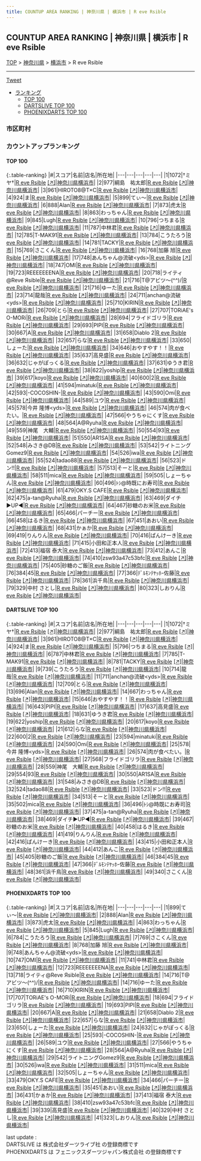 ```yaml
---
title: COUNTUP AREA RANKING | 神奈川県 | 横浜市 | R eve Rsible
---
```

## COUNTUP AREA RANKING | 神奈川県 | 横浜市 | R eve Rsible

[TOP](/darts/rank/) > [神奈川県](/darts/rank/神奈川県/) > [横浜市](/darts/rank/神奈川県/横浜市/) > R eve Rsible

___

<a href="https://twitter.com/share?ref_src=twsrc%5Etfw" data-text="COUNTUP AREA RANKING | 神奈川県横浜市R eve Rsible" class="twitter-share-button" data-hashtags="DARTSLIVE,PHOENIXDARTS,darts,ダーツ" data-show-count="false">Tweet</a>

* [ランキング](#カウントアップランキング)
    * [TOP 100](#top-100)
    * [DARTSLIVE TOP 100](#dartslive-top-100)
    * [PHOENIXDARTS TOP 100](#phoenixdarts-top-100)

### 市区町村

<ul>

</ul>

### カウントアップランキング

#### TOP 100



{:.table-ranking}
|#|スコア|名前|店名|所在地|
|---|---|---|---|---|
|1|1072|<span class="rank-name-dl">†ミヤ†</span>|<a href="/darts/rank/shops/a9dc3a8fecbc21470d9b047a20a7ba1e.html">R eve Rsible</a> <a href="https://search.dartslive.com/jp/shop/a9dc3a8fecbc21470d9b047a20a7ba1e">[↗]</a>|<a href="/darts/rank/神奈川県/横浜市">神奈川県横浜市</a>|
|2|977|<span class="rank-name-dl">綱島　祐太郎</span>|<a href="/darts/rank/shops/a9dc3a8fecbc21470d9b047a20a7ba1e.html">R eve Rsible</a> <a href="https://search.dartslive.com/jp/shop/a9dc3a8fecbc21470d9b047a20a7ba1e">[↗]</a>|<a href="/darts/rank/神奈川県/横浜市">神奈川県横浜市</a>|
|3|961|<span class="rank-name-dl">HIROTO8@T×C</span>|<a href="/darts/rank/shops/a9dc3a8fecbc21470d9b047a20a7ba1e.html">R eve Rsible</a> <a href="https://search.dartslive.com/jp/shop/a9dc3a8fecbc21470d9b047a20a7ba1e">[↗]</a>|<a href="/darts/rank/神奈川県/横浜市">神奈川県横浜市</a>|
|4|924|<span class="rank-name-dl">ま</span>|<a href="/darts/rank/shops/a9dc3a8fecbc21470d9b047a20a7ba1e.html">R eve Rsible</a> <a href="https://search.dartslive.com/jp/shop/a9dc3a8fecbc21470d9b047a20a7ba1e">[↗]</a>|<a href="/darts/rank/神奈川県/横浜市">神奈川県横浜市</a>|
|5|899|<span class="rank-name-pd">てぃ〜</span>|<a href="/darts/rank/shops/85009.html">R eve Rsible</a> <a href="https://vs.phoenixdarts.com/jp/shop/shopDetailInfo/s_85009?s_seq=85009">[↗]</a>|<a href="/darts/rank/神奈川県/横浜市">神奈川県横浜市</a>|
|6|888|<span class="rank-name-pd">Alan</span>|<a href="/darts/rank/shops/85009.html">R eve Rsible</a> <a href="https://vs.phoenixdarts.com/jp/shop/shopDetailInfo/s_85009?s_seq=85009">[↗]</a>|<a href="/darts/rank/神奈川県/横浜市">神奈川県横浜市</a>|
|7|873|<span class="rank-name-pd">虎太</span>|<a href="/darts/rank/shops/85009.html">R eve Rsible</a> <a href="https://vs.phoenixdarts.com/jp/shop/shopDetailInfo/s_85009?s_seq=85009">[↗]</a>|<a href="/darts/rank/神奈川県/横浜市">神奈川県横浜市</a>|
|8|863|<span class="rank-name-pd">わっちゃん</span>|<a href="/darts/rank/shops/85009.html">R eve Rsible</a> <a href="https://vs.phoenixdarts.com/jp/shop/shopDetailInfo/s_85009?s_seq=85009">[↗]</a>|<a href="/darts/rank/神奈川県/横浜市">神奈川県横浜市</a>|
|9|845|<span class="rank-name-pd">Lugh</span>|<a href="/darts/rank/shops/85009.html">R eve Rsible</a> <a href="https://vs.phoenixdarts.com/jp/shop/shopDetailInfo/s_85009?s_seq=85009">[↗]</a>|<a href="/darts/rank/神奈川県/横浜市">神奈川県横浜市</a>|
|10|796|<span class="rank-name-dl">つちまる</span>|<a href="/darts/rank/shops/a9dc3a8fecbc21470d9b047a20a7ba1e.html">R eve Rsible</a> <a href="https://search.dartslive.com/jp/shop/a9dc3a8fecbc21470d9b047a20a7ba1e">[↗]</a>|<a href="/darts/rank/神奈川県/横浜市">神奈川県横浜市</a>|
|11|787|<span class="rank-name-dl">中林君</span>|<a href="/darts/rank/shops/a9dc3a8fecbc21470d9b047a20a7ba1e.html">R eve Rsible</a> <a href="https://search.dartslive.com/jp/shop/a9dc3a8fecbc21470d9b047a20a7ba1e">[↗]</a>|<a href="/darts/rank/神奈川県/横浜市">神奈川県横浜市</a>|
|12|785|<span class="rank-name-dl">T-MAK91</span>|<a href="/darts/rank/shops/a9dc3a8fecbc21470d9b047a20a7ba1e.html">R eve Rsible</a> <a href="https://search.dartslive.com/jp/shop/a9dc3a8fecbc21470d9b047a20a7ba1e">[↗]</a>|<a href="/darts/rank/神奈川県/横浜市">神奈川県横浜市</a>|
|13|784|<span class="rank-name-pd">こうたろう</span>|<a href="/darts/rank/shops/85009.html">R eve Rsible</a> <a href="https://vs.phoenixdarts.com/jp/shop/shopDetailInfo/s_85009?s_seq=85009">[↗]</a>|<a href="/darts/rank/神奈川県/横浜市">神奈川県横浜市</a>|
|14|781|<span class="rank-name-dl">TACKY</span>|<a href="/darts/rank/shops/a9dc3a8fecbc21470d9b047a20a7ba1e.html">R eve Rsible</a> <a href="https://search.dartslive.com/jp/shop/a9dc3a8fecbc21470d9b047a20a7ba1e">[↗]</a>|<a href="/darts/rank/神奈川県/横浜市">神奈川県横浜市</a>|
|15|769|<span class="rank-name-pd">さこくん</span>|<a href="/darts/rank/shops/85009.html">R eve Rsible</a> <a href="https://vs.phoenixdarts.com/jp/shop/shopDetailInfo/s_85009?s_seq=85009">[↗]</a>|<a href="/darts/rank/神奈川県/横浜市">神奈川県横浜市</a>|
|16|768|<span class="rank-name-pd">加藤 旭</span>|<a href="/darts/rank/shops/85009.html">R eve Rsible</a> <a href="https://vs.phoenixdarts.com/jp/shop/shopDetailInfo/s_85009?s_seq=85009">[↗]</a>|<a href="/darts/rank/神奈川県/横浜市">神奈川県横浜市</a>|
|17|748|<span class="rank-name-pd">あんちゃん@流破&lt;yds&gt;</span>|<a href="/darts/rank/shops/85009.html">R eve Rsible</a> <a href="https://vs.phoenixdarts.com/jp/shop/shopDetailInfo/s_85009?s_seq=85009">[↗]</a>|<a href="/darts/rank/神奈川県/横浜市">神奈川県横浜市</a>|
|18|747|<span class="rank-name-pd">OMI</span>|<a href="/darts/rank/shops/85009.html">R eve Rsible</a> <a href="https://vs.phoenixdarts.com/jp/shop/shopDetailInfo/s_85009?s_seq=85009">[↗]</a>|<a href="/darts/rank/神奈川県/横浜市">神奈川県横浜市</a>|
|19|723|<span class="rank-name-pd">REEEEEEENA</span>|<a href="/darts/rank/shops/85009.html">R eve Rsible</a> <a href="https://vs.phoenixdarts.com/jp/shop/shopDetailInfo/s_85009?s_seq=85009">[↗]</a>|<a href="/darts/rank/神奈川県/横浜市">神奈川県横浜市</a>|
|20|718|<span class="rank-name-pd">ライティ@Reve Яsible</span>|<a href="/darts/rank/shops/85009.html">R eve Rsible</a> <a href="https://vs.phoenixdarts.com/jp/shop/shopDetailInfo/s_85009?s_seq=85009">[↗]</a>|<a href="/darts/rank/神奈川県/横浜市">神奈川県横浜市</a>|
|21|716|<span class="rank-name-pd">T@アビツ～(^^)/</span>|<a href="/darts/rank/shops/85009.html">R eve Rsible</a> <a href="https://vs.phoenixdarts.com/jp/shop/shopDetailInfo/s_85009?s_seq=85009">[↗]</a>|<a href="/darts/rank/神奈川県/横浜市">神奈川県横浜市</a>|
|21|716|<span class="rank-name-pd">ゆーた</span>|<a href="/darts/rank/shops/85009.html">R eve Rsible</a> <a href="https://vs.phoenixdarts.com/jp/shop/shopDetailInfo/s_85009?s_seq=85009">[↗]</a>|<a href="/darts/rank/神奈川県/横浜市">神奈川県横浜市</a>|
|23|714|<span class="rank-name-dl">龍哉</span>|<a href="/darts/rank/shops/a9dc3a8fecbc21470d9b047a20a7ba1e.html">R eve Rsible</a> <a href="https://search.dartslive.com/jp/shop/a9dc3a8fecbc21470d9b047a20a7ba1e">[↗]</a>|<a href="/darts/rank/神奈川県/横浜市">神奈川県横浜市</a>|
|24|711|<span class="rank-name-dl">anchan@流破&lt;yds&gt;</span>|<a href="/darts/rank/shops/a9dc3a8fecbc21470d9b047a20a7ba1e.html">R eve Rsible</a> <a href="https://search.dartslive.com/jp/shop/a9dc3a8fecbc21470d9b047a20a7ba1e">[↗]</a>|<a href="/darts/rank/神奈川県/横浜市">神奈川県横浜市</a>|
|25|710|<span class="rank-name-pd">KIRIN</span>|<a href="/darts/rank/shops/85009.html">R eve Rsible</a> <a href="https://vs.phoenixdarts.com/jp/shop/shopDetailInfo/s_85009?s_seq=85009">[↗]</a>|<a href="/darts/rank/神奈川県/横浜市">神奈川県横浜市</a>|
|26|709|<span class="rank-name-dl">とら</span>|<a href="/darts/rank/shops/a9dc3a8fecbc21470d9b047a20a7ba1e.html">R eve Rsible</a> <a href="https://search.dartslive.com/jp/shop/a9dc3a8fecbc21470d9b047a20a7ba1e">[↗]</a>|<a href="/darts/rank/神奈川県/横浜市">神奈川県横浜市</a>|
|27|707|<span class="rank-name-pd">TORiAE&#x27;s O-MORi</span>|<a href="/darts/rank/shops/85009.html">R eve Rsible</a> <a href="https://vs.phoenixdarts.com/jp/shop/shopDetailInfo/s_85009?s_seq=85009">[↗]</a>|<a href="/darts/rank/神奈川県/横浜市">神奈川県横浜市</a>|
|28|694|<span class="rank-name-pd">フライドゴリラ</span>|<a href="/darts/rank/shops/85009.html">R eve Rsible</a> <a href="https://vs.phoenixdarts.com/jp/shop/shopDetailInfo/s_85009?s_seq=85009">[↗]</a>|<a href="/darts/rank/神奈川県/横浜市">神奈川県横浜市</a>|
|29|693|<span class="rank-name-pd">PIPI</span>|<a href="/darts/rank/shops/85009.html">R eve Rsible</a> <a href="https://vs.phoenixdarts.com/jp/shop/shopDetailInfo/s_85009?s_seq=85009">[↗]</a>|<a href="/darts/rank/神奈川県/横浜市">神奈川県横浜市</a>|
|30|667|<span class="rank-name-pd">A</span>|<a href="/darts/rank/shops/85009.html">R eve Rsible</a> <a href="https://vs.phoenixdarts.com/jp/shop/shopDetailInfo/s_85009?s_seq=85009">[↗]</a>|<a href="/darts/rank/神奈川県/横浜市">神奈川県横浜市</a>|
|31|658|<span class="rank-name-pd">Diablo 2</span>|<a href="/darts/rank/shops/85009.html">R eve Rsible</a> <a href="https://vs.phoenixdarts.com/jp/shop/shopDetailInfo/s_85009?s_seq=85009">[↗]</a>|<a href="/darts/rank/神奈川県/横浜市">神奈川県横浜市</a>|
|32|657|<span class="rank-name-pd">らな</span>|<a href="/darts/rank/shops/85009.html">R eve Rsible</a> <a href="https://vs.phoenixdarts.com/jp/shop/shopDetailInfo/s_85009?s_seq=85009">[↗]</a>|<a href="/darts/rank/神奈川県/横浜市">神奈川県横浜市</a>|
|33|650|<span class="rank-name-pd">しょーた</span>|<a href="/darts/rank/shops/85009.html">R eve Rsible</a> <a href="https://vs.phoenixdarts.com/jp/shop/shopDetailInfo/s_85009?s_seq=85009">[↗]</a>|<a href="/darts/rank/神奈川県/横浜市">神奈川県横浜市</a>|
|34|646|<span class="rank-name-dl">おやすやす！！</span>|<a href="/darts/rank/shops/a9dc3a8fecbc21470d9b047a20a7ba1e.html">R eve Rsible</a> <a href="https://search.dartslive.com/jp/shop/a9dc3a8fecbc21470d9b047a20a7ba1e">[↗]</a>|<a href="/darts/rank/神奈川県/横浜市">神奈川県横浜市</a>|
|35|637|<span class="rank-name-dl">高見盛</span>|<a href="/darts/rank/shops/a9dc3a8fecbc21470d9b047a20a7ba1e.html">R eve Rsible</a> <a href="https://search.dartslive.com/jp/shop/a9dc3a8fecbc21470d9b047a20a7ba1e">[↗]</a>|<a href="/darts/rank/神奈川県/横浜市">神奈川県横浜市</a>|
|36|632|<span class="rank-name-pd">じゃがぽっくる</span>|<a href="/darts/rank/shops/85009.html">R eve Rsible</a> <a href="https://vs.phoenixdarts.com/jp/shop/shopDetailInfo/s_85009?s_seq=85009">[↗]</a>|<a href="/darts/rank/神奈川県/横浜市">神奈川県横浜市</a>|
|37|631|<span class="rank-name-dl">ゆうき君</span>|<a href="/darts/rank/shops/a9dc3a8fecbc21470d9b047a20a7ba1e.html">R eve Rsible</a> <a href="https://search.dartslive.com/jp/shop/a9dc3a8fecbc21470d9b047a20a7ba1e">[↗]</a>|<a href="/darts/rank/神奈川県/横浜市">神奈川県横浜市</a>|
|38|622|<span class="rank-name-dl">yoship</span>|<a href="/darts/rank/shops/a9dc3a8fecbc21470d9b047a20a7ba1e.html">R eve Rsible</a> <a href="https://search.dartslive.com/jp/shop/a9dc3a8fecbc21470d9b047a20a7ba1e">[↗]</a>|<a href="/darts/rank/神奈川県/横浜市">神奈川県横浜市</a>|
|39|617|<span class="rank-name-dl">koyo</span>|<a href="/darts/rank/shops/a9dc3a8fecbc21470d9b047a20a7ba1e.html">R eve Rsible</a> <a href="https://search.dartslive.com/jp/shop/a9dc3a8fecbc21470d9b047a20a7ba1e">[↗]</a>|<a href="/darts/rank/神奈川県/横浜市">神奈川県横浜市</a>|
|40|600|<span class="rank-name-dl">2</span>|<a href="/darts/rank/shops/a9dc3a8fecbc21470d9b047a20a7ba1e.html">R eve Rsible</a> <a href="https://search.dartslive.com/jp/shop/a9dc3a8fecbc21470d9b047a20a7ba1e">[↗]</a>|<a href="/darts/rank/神奈川県/横浜市">神奈川県横浜市</a>|
|41|594|<span class="rank-name-dl">minatuki</span>|<a href="/darts/rank/shops/a9dc3a8fecbc21470d9b047a20a7ba1e.html">R eve Rsible</a> <a href="https://search.dartslive.com/jp/shop/a9dc3a8fecbc21470d9b047a20a7ba1e">[↗]</a>|<a href="/darts/rank/神奈川県/横浜市">神奈川県横浜市</a>|
|42|593|<span class="rank-name-pd">-COCOSHIN-</span>|<a href="/darts/rank/shops/85009.html">R eve Rsible</a> <a href="https://vs.phoenixdarts.com/jp/shop/shopDetailInfo/s_85009?s_seq=85009">[↗]</a>|<a href="/darts/rank/神奈川県/横浜市">神奈川県横浜市</a>|
|43|590|<span class="rank-name-dl">Omi</span>|<a href="/darts/rank/shops/a9dc3a8fecbc21470d9b047a20a7ba1e.html">R eve Rsible</a> <a href="https://search.dartslive.com/jp/shop/a9dc3a8fecbc21470d9b047a20a7ba1e">[↗]</a>|<a href="/darts/rank/神奈川県/横浜市">神奈川県横浜市</a>|
|44|589|<span class="rank-name-pd">ユウ</span>|<a href="/darts/rank/shops/85009.html">R eve Rsible</a> <a href="https://vs.phoenixdarts.com/jp/shop/shopDetailInfo/s_85009?s_seq=85009">[↗]</a>|<a href="/darts/rank/神奈川県/横浜市">神奈川県横浜市</a>|
|45|578|<span class="rank-name-dl">今井 隆博&lt;yds&gt;</span>|<a href="/darts/rank/shops/a9dc3a8fecbc21470d9b047a20a7ba1e.html">R eve Rsible</a> <a href="https://search.dartslive.com/jp/shop/a9dc3a8fecbc21470d9b047a20a7ba1e">[↗]</a>|<a href="/darts/rank/神奈川県/横浜市">神奈川県横浜市</a>|
|46|574|<span class="rank-name-dl">肉が食べたい。</span>|<a href="/darts/rank/shops/a9dc3a8fecbc21470d9b047a20a7ba1e.html">R eve Rsible</a> <a href="https://search.dartslive.com/jp/shop/a9dc3a8fecbc21470d9b047a20a7ba1e">[↗]</a>|<a href="/darts/rank/神奈川県/横浜市">神奈川県横浜市</a>|
|47|566|<span class="rank-name-pd">やうちゃにくす</span>|<a href="/darts/rank/shops/85009.html">R eve Rsible</a> <a href="https://vs.phoenixdarts.com/jp/shop/shopDetailInfo/s_85009?s_seq=85009">[↗]</a>|<a href="/darts/rank/神奈川県/横浜市">神奈川県横浜市</a>|
|48|564|<span class="rank-name-pd">A@Ryuha</span>|<a href="/darts/rank/shops/85009.html">R eve Rsible</a> <a href="https://vs.phoenixdarts.com/jp/shop/shopDetailInfo/s_85009?s_seq=85009">[↗]</a>|<a href="/darts/rank/神奈川県/横浜市">神奈川県横浜市</a>|
|49|559|<span class="rank-name-dl">神尾　大輔</span>|<a href="/darts/rank/shops/a9dc3a8fecbc21470d9b047a20a7ba1e.html">R eve Rsible</a> <a href="https://search.dartslive.com/jp/shop/a9dc3a8fecbc21470d9b047a20a7ba1e">[↗]</a>|<a href="/darts/rank/神奈川県/横浜市">神奈川県横浜市</a>|
|50|554|<span class="rank-name-dl">93</span>|<a href="/darts/rank/shops/a9dc3a8fecbc21470d9b047a20a7ba1e.html">R eve Rsible</a> <a href="https://search.dartslive.com/jp/shop/a9dc3a8fecbc21470d9b047a20a7ba1e">[↗]</a>|<a href="/darts/rank/神奈川県/横浜市">神奈川県横浜市</a>|
|51|550|<span class="rank-name-dl">AR1SA</span>|<a href="/darts/rank/shops/a9dc3a8fecbc21470d9b047a20a7ba1e.html">R eve Rsible</a> <a href="https://search.dartslive.com/jp/shop/a9dc3a8fecbc21470d9b047a20a7ba1e">[↗]</a>|<a href="/darts/rank/神奈川県/横浜市">神奈川県横浜市</a>|
|52|548|<span class="rank-name-dl">みさき@DB</span>|<a href="/darts/rank/shops/a9dc3a8fecbc21470d9b047a20a7ba1e.html">R eve Rsible</a> <a href="https://search.dartslive.com/jp/shop/a9dc3a8fecbc21470d9b047a20a7ba1e">[↗]</a>|<a href="/darts/rank/神奈川県/横浜市">神奈川県横浜市</a>|
|53|542|<span class="rank-name-pd">ライトニングGomez9</span>|<a href="/darts/rank/shops/85009.html">R eve Rsible</a> <a href="https://vs.phoenixdarts.com/jp/shop/shopDetailInfo/s_85009?s_seq=85009">[↗]</a>|<a href="/darts/rank/神奈川県/横浜市">神奈川県横浜市</a>|
|54|526|<span class="rank-name-pd">iwa</span>|<a href="/darts/rank/shops/85009.html">R eve Rsible</a> <a href="https://vs.phoenixdarts.com/jp/shop/shopDetailInfo/s_85009?s_seq=85009">[↗]</a>|<a href="/darts/rank/神奈川県/横浜市">神奈川県横浜市</a>|
|55|524|<span class="rank-name-dl">tadao88</span>|<a href="/darts/rank/shops/a9dc3a8fecbc21470d9b047a20a7ba1e.html">R eve Rsible</a> <a href="https://search.dartslive.com/jp/shop/a9dc3a8fecbc21470d9b047a20a7ba1e">[↗]</a>|<a href="/darts/rank/神奈川県/横浜市">神奈川県横浜市</a>|
|56|523|<span class="rank-name-dl">ドン!!</span>|<a href="/darts/rank/shops/a9dc3a8fecbc21470d9b047a20a7ba1e.html">R eve Rsible</a> <a href="https://search.dartslive.com/jp/shop/a9dc3a8fecbc21470d9b047a20a7ba1e">[↗]</a>|<a href="/darts/rank/神奈川県/横浜市">神奈川県横浜市</a>|
|57|513|<span class="rank-name-dl">そーと</span>|<a href="/darts/rank/shops/a9dc3a8fecbc21470d9b047a20a7ba1e.html">R eve Rsible</a> <a href="https://search.dartslive.com/jp/shop/a9dc3a8fecbc21470d9b047a20a7ba1e">[↗]</a>|<a href="/darts/rank/神奈川県/横浜市">神奈川県横浜市</a>|
|58|511|<span class="rank-name-pd">mica</span>|<a href="/darts/rank/shops/85009.html">R eve Rsible</a> <a href="https://vs.phoenixdarts.com/jp/shop/shopDetailInfo/s_85009?s_seq=85009">[↗]</a>|<a href="/darts/rank/神奈川県/横浜市">神奈川県横浜市</a>|
|59|505|<span class="rank-name-pd">しょーちゃん</span>|<a href="/darts/rank/shops/85009.html">R eve Rsible</a> <a href="https://vs.phoenixdarts.com/jp/shop/shopDetailInfo/s_85009?s_seq=85009">[↗]</a>|<a href="/darts/rank/神奈川県/横浜市">神奈川県横浜市</a>|
|60|496|<span class="rank-name-dl">ﾄｼ@時既にお寿司</span>|<a href="/darts/rank/shops/a9dc3a8fecbc21470d9b047a20a7ba1e.html">R eve Rsible</a> <a href="https://search.dartslive.com/jp/shop/a9dc3a8fecbc21470d9b047a20a7ba1e">[↗]</a>|<a href="/darts/rank/神奈川県/横浜市">神奈川県横浜市</a>|
|61|479|<span class="rank-name-pd">OKY.S CAFE</span>|<a href="/darts/rank/shops/85009.html">R eve Rsible</a> <a href="https://vs.phoenixdarts.com/jp/shop/shopDetailInfo/s_85009?s_seq=85009">[↗]</a>|<a href="/darts/rank/神奈川県/横浜市">神奈川県横浜市</a>|
|62|475|<span class="rank-name-dl">a-tan@Ryuha</span>|<a href="/darts/rank/shops/a9dc3a8fecbc21470d9b047a20a7ba1e.html">R eve Rsible</a> <a href="https://search.dartslive.com/jp/shop/a9dc3a8fecbc21470d9b047a20a7ba1e">[↗]</a>|<a href="/darts/rank/神奈川県/横浜市">神奈川県横浜市</a>|
|63|469|<span class="rank-name-dl">ダイチ▶️UP◀️</span>|<a href="/darts/rank/shops/a9dc3a8fecbc21470d9b047a20a7ba1e.html">R eve Rsible</a> <a href="https://search.dartslive.com/jp/shop/a9dc3a8fecbc21470d9b047a20a7ba1e">[↗]</a>|<a href="/darts/rank/神奈川県/横浜市">神奈川県横浜市</a>|
|64|467|<span class="rank-name-dl">砂糖のお米</span>|<a href="/darts/rank/shops/a9dc3a8fecbc21470d9b047a20a7ba1e.html">R eve Rsible</a> <a href="https://search.dartslive.com/jp/shop/a9dc3a8fecbc21470d9b047a20a7ba1e">[↗]</a>|<a href="/darts/rank/神奈川県/横浜市">神奈川県横浜市</a>|
|65|466|<span class="rank-name-pd">パーチー</span>|<a href="/darts/rank/shops/85009.html">R eve Rsible</a> <a href="https://vs.phoenixdarts.com/jp/shop/shopDetailInfo/s_85009?s_seq=85009">[↗]</a>|<a href="/darts/rank/神奈川県/横浜市">神奈川県横浜市</a>|
|66|458|<span class="rank-name-dl">はるき</span>|<a href="/darts/rank/shops/a9dc3a8fecbc21470d9b047a20a7ba1e.html">R eve Rsible</a> <a href="https://search.dartslive.com/jp/shop/a9dc3a8fecbc21470d9b047a20a7ba1e">[↗]</a>|<a href="/darts/rank/神奈川県/横浜市">神奈川県横浜市</a>|
|67|451|<span class="rank-name-pd">あおい</span>|<a href="/darts/rank/shops/85009.html">R eve Rsible</a> <a href="https://vs.phoenixdarts.com/jp/shop/shopDetailInfo/s_85009?s_seq=85009">[↗]</a>|<a href="/darts/rank/神奈川県/横浜市">神奈川県横浜市</a>|
|68|431|<span class="rank-name-pd">かぁか</span>|<a href="/darts/rank/shops/85009.html">R eve Rsible</a> <a href="https://vs.phoenixdarts.com/jp/shop/shopDetailInfo/s_85009?s_seq=85009">[↗]</a>|<a href="/darts/rank/神奈川県/横浜市">神奈川県横浜市</a>|
|69|419|<span class="rank-name-dl">りんりん</span>|<a href="/darts/rank/shops/a9dc3a8fecbc21470d9b047a20a7ba1e.html">R eve Rsible</a> <a href="https://search.dartslive.com/jp/shop/a9dc3a8fecbc21470d9b047a20a7ba1e">[↗]</a>|<a href="/darts/rank/神奈川県/横浜市">神奈川県横浜市</a>|
|70|416|<span class="rank-name-dl">ぱんけーき</span>|<a href="/darts/rank/shops/a9dc3a8fecbc21470d9b047a20a7ba1e.html">R eve Rsible</a> <a href="https://search.dartslive.com/jp/shop/a9dc3a8fecbc21470d9b047a20a7ba1e">[↗]</a>|<a href="/darts/rank/神奈川県/横浜市">神奈川県横浜市</a>|
|71|415|<span class="rank-name-dl">小田和正本人</span>|<a href="/darts/rank/shops/a9dc3a8fecbc21470d9b047a20a7ba1e.html">R eve Rsible</a> <a href="https://search.dartslive.com/jp/shop/a9dc3a8fecbc21470d9b047a20a7ba1e">[↗]</a>|<a href="/darts/rank/神奈川県/横浜市">神奈川県横浜市</a>|
|72|413|<span class="rank-name-pd">福宿 泰大</span>|<a href="/darts/rank/shops/85009.html">R eve Rsible</a> <a href="https://vs.phoenixdarts.com/jp/shop/shopDetailInfo/s_85009?s_seq=85009">[↗]</a>|<a href="/darts/rank/神奈川県/横浜市">神奈川県横浜市</a>|
|73|412|<span class="rank-name-dl">あんこ</span>|<a href="/darts/rank/shops/a9dc3a8fecbc21470d9b047a20a7ba1e.html">R eve Rsible</a> <a href="https://search.dartslive.com/jp/shop/a9dc3a8fecbc21470d9b047a20a7ba1e">[↗]</a>|<a href="/darts/rank/神奈川県/横浜市">神奈川県横浜市</a>|
|74|410|<span class="rank-name-pd">zsw93a47c53bfc</span>|<a href="/darts/rank/shops/85009.html">R eve Rsible</a> <a href="https://vs.phoenixdarts.com/jp/shop/shopDetailInfo/s_85009?s_seq=85009">[↗]</a>|<a href="/darts/rank/神奈川県/横浜市">神奈川県横浜市</a>|
|75|405|<span class="rank-name-dl">砂糖のご飯</span>|<a href="/darts/rank/shops/a9dc3a8fecbc21470d9b047a20a7ba1e.html">R eve Rsible</a> <a href="https://search.dartslive.com/jp/shop/a9dc3a8fecbc21470d9b047a20a7ba1e">[↗]</a>|<a href="/darts/rank/神奈川県/横浜市">神奈川県横浜市</a>|
|76|384|<span class="rank-name-dl">45</span>|<a href="/darts/rank/shops/a9dc3a8fecbc21470d9b047a20a7ba1e.html">R eve Rsible</a> <a href="https://search.dartslive.com/jp/shop/a9dc3a8fecbc21470d9b047a20a7ba1e">[↗]</a>|<a href="/darts/rank/神奈川県/横浜市">神奈川県横浜市</a>|
|77|366|<span class="rank-name-dl">ﾃﾞﾙﾓﾝﾃﾔｯﾎｰ佐藤</span>|<a href="/darts/rank/shops/a9dc3a8fecbc21470d9b047a20a7ba1e.html">R eve Rsible</a> <a href="https://search.dartslive.com/jp/shop/a9dc3a8fecbc21470d9b047a20a7ba1e">[↗]</a>|<a href="/darts/rank/神奈川県/横浜市">神奈川県横浜市</a>|
|78|361|<span class="rank-name-dl">浜千鳥</span>|<a href="/darts/rank/shops/a9dc3a8fecbc21470d9b047a20a7ba1e.html">R eve Rsible</a> <a href="https://search.dartslive.com/jp/shop/a9dc3a8fecbc21470d9b047a20a7ba1e">[↗]</a>|<a href="/darts/rank/神奈川県/横浜市">神奈川県横浜市</a>|
|79|329|<span class="rank-name-pd">中村 さとし</span>|<a href="/darts/rank/shops/85009.html">R eve Rsible</a> <a href="https://vs.phoenixdarts.com/jp/shop/shopDetailInfo/s_85009?s_seq=85009">[↗]</a>|<a href="/darts/rank/神奈川県/横浜市">神奈川県横浜市</a>|
|80|323|<span class="rank-name-pd">しおりん</span>|<a href="/darts/rank/shops/85009.html">R eve Rsible</a> <a href="https://vs.phoenixdarts.com/jp/shop/shopDetailInfo/s_85009?s_seq=85009">[↗]</a>|<a href="/darts/rank/神奈川県/横浜市">神奈川県横浜市</a>|


#### DARTSLIVE TOP 100



{:.table-ranking}
|#|スコア|名前|店名|所在地|
|---|---|---|---|---|
|1|1072|<span class="rank-name-dl">†ミヤ†</span>|<a href="/darts/rank/shops/a9dc3a8fecbc21470d9b047a20a7ba1e.html">R eve Rsible</a> <a href="https://search.dartslive.com/jp/shop/a9dc3a8fecbc21470d9b047a20a7ba1e">[↗]</a>|<a href="/darts/rank/神奈川県/横浜市">神奈川県横浜市</a>|
|2|977|<span class="rank-name-dl">綱島　祐太郎</span>|<a href="/darts/rank/shops/a9dc3a8fecbc21470d9b047a20a7ba1e.html">R eve Rsible</a> <a href="https://search.dartslive.com/jp/shop/a9dc3a8fecbc21470d9b047a20a7ba1e">[↗]</a>|<a href="/darts/rank/神奈川県/横浜市">神奈川県横浜市</a>|
|3|961|<span class="rank-name-dl">HIROTO8@T×C</span>|<a href="/darts/rank/shops/a9dc3a8fecbc21470d9b047a20a7ba1e.html">R eve Rsible</a> <a href="https://search.dartslive.com/jp/shop/a9dc3a8fecbc21470d9b047a20a7ba1e">[↗]</a>|<a href="/darts/rank/神奈川県/横浜市">神奈川県横浜市</a>|
|4|924|<span class="rank-name-dl">ま</span>|<a href="/darts/rank/shops/a9dc3a8fecbc21470d9b047a20a7ba1e.html">R eve Rsible</a> <a href="https://search.dartslive.com/jp/shop/a9dc3a8fecbc21470d9b047a20a7ba1e">[↗]</a>|<a href="/darts/rank/神奈川県/横浜市">神奈川県横浜市</a>|
|5|796|<span class="rank-name-dl">つちまる</span>|<a href="/darts/rank/shops/a9dc3a8fecbc21470d9b047a20a7ba1e.html">R eve Rsible</a> <a href="https://search.dartslive.com/jp/shop/a9dc3a8fecbc21470d9b047a20a7ba1e">[↗]</a>|<a href="/darts/rank/神奈川県/横浜市">神奈川県横浜市</a>|
|6|787|<span class="rank-name-dl">中林君</span>|<a href="/darts/rank/shops/a9dc3a8fecbc21470d9b047a20a7ba1e.html">R eve Rsible</a> <a href="https://search.dartslive.com/jp/shop/a9dc3a8fecbc21470d9b047a20a7ba1e">[↗]</a>|<a href="/darts/rank/神奈川県/横浜市">神奈川県横浜市</a>|
|7|785|<span class="rank-name-dl">T-MAK91</span>|<a href="/darts/rank/shops/a9dc3a8fecbc21470d9b047a20a7ba1e.html">R eve Rsible</a> <a href="https://search.dartslive.com/jp/shop/a9dc3a8fecbc21470d9b047a20a7ba1e">[↗]</a>|<a href="/darts/rank/神奈川県/横浜市">神奈川県横浜市</a>|
|8|781|<span class="rank-name-dl">TACKY</span>|<a href="/darts/rank/shops/a9dc3a8fecbc21470d9b047a20a7ba1e.html">R eve Rsible</a> <a href="https://search.dartslive.com/jp/shop/a9dc3a8fecbc21470d9b047a20a7ba1e">[↗]</a>|<a href="/darts/rank/神奈川県/横浜市">神奈川県横浜市</a>|
|9|739|<span class="rank-name-dl">こうたろう</span>|<a href="/darts/rank/shops/a9dc3a8fecbc21470d9b047a20a7ba1e.html">R eve Rsible</a> <a href="https://search.dartslive.com/jp/shop/a9dc3a8fecbc21470d9b047a20a7ba1e">[↗]</a>|<a href="/darts/rank/神奈川県/横浜市">神奈川県横浜市</a>|
|10|714|<span class="rank-name-dl">龍哉</span>|<a href="/darts/rank/shops/a9dc3a8fecbc21470d9b047a20a7ba1e.html">R eve Rsible</a> <a href="https://search.dartslive.com/jp/shop/a9dc3a8fecbc21470d9b047a20a7ba1e">[↗]</a>|<a href="/darts/rank/神奈川県/横浜市">神奈川県横浜市</a>|
|11|711|<span class="rank-name-dl">anchan@流破&lt;yds&gt;</span>|<a href="/darts/rank/shops/a9dc3a8fecbc21470d9b047a20a7ba1e.html">R eve Rsible</a> <a href="https://search.dartslive.com/jp/shop/a9dc3a8fecbc21470d9b047a20a7ba1e">[↗]</a>|<a href="/darts/rank/神奈川県/横浜市">神奈川県横浜市</a>|
|12|709|<span class="rank-name-dl">とら</span>|<a href="/darts/rank/shops/a9dc3a8fecbc21470d9b047a20a7ba1e.html">R eve Rsible</a> <a href="https://search.dartslive.com/jp/shop/a9dc3a8fecbc21470d9b047a20a7ba1e">[↗]</a>|<a href="/darts/rank/神奈川県/横浜市">神奈川県横浜市</a>|
|13|696|<span class="rank-name-dl">Alan</span>|<a href="/darts/rank/shops/a9dc3a8fecbc21470d9b047a20a7ba1e.html">R eve Rsible</a> <a href="https://search.dartslive.com/jp/shop/a9dc3a8fecbc21470d9b047a20a7ba1e">[↗]</a>|<a href="/darts/rank/神奈川県/横浜市">神奈川県横浜市</a>|
|14|667|<span class="rank-name-dl">わっちゃん</span>|<a href="/darts/rank/shops/a9dc3a8fecbc21470d9b047a20a7ba1e.html">R eve Rsible</a> <a href="https://search.dartslive.com/jp/shop/a9dc3a8fecbc21470d9b047a20a7ba1e">[↗]</a>|<a href="/darts/rank/神奈川県/横浜市">神奈川県横浜市</a>|
|15|646|<span class="rank-name-dl">おやすやす！！</span>|<a href="/darts/rank/shops/a9dc3a8fecbc21470d9b047a20a7ba1e.html">R eve Rsible</a> <a href="https://search.dartslive.com/jp/shop/a9dc3a8fecbc21470d9b047a20a7ba1e">[↗]</a>|<a href="/darts/rank/神奈川県/横浜市">神奈川県横浜市</a>|
|16|643|<span class="rank-name-dl">PIPI</span>|<a href="/darts/rank/shops/a9dc3a8fecbc21470d9b047a20a7ba1e.html">R eve Rsible</a> <a href="https://search.dartslive.com/jp/shop/a9dc3a8fecbc21470d9b047a20a7ba1e">[↗]</a>|<a href="/darts/rank/神奈川県/横浜市">神奈川県横浜市</a>|
|17|637|<span class="rank-name-dl">高見盛</span>|<a href="/darts/rank/shops/a9dc3a8fecbc21470d9b047a20a7ba1e.html">R eve Rsible</a> <a href="https://search.dartslive.com/jp/shop/a9dc3a8fecbc21470d9b047a20a7ba1e">[↗]</a>|<a href="/darts/rank/神奈川県/横浜市">神奈川県横浜市</a>|
|18|631|<span class="rank-name-dl">ゆうき君</span>|<a href="/darts/rank/shops/a9dc3a8fecbc21470d9b047a20a7ba1e.html">R eve Rsible</a> <a href="https://search.dartslive.com/jp/shop/a9dc3a8fecbc21470d9b047a20a7ba1e">[↗]</a>|<a href="/darts/rank/神奈川県/横浜市">神奈川県横浜市</a>|
|19|622|<span class="rank-name-dl">yoship</span>|<a href="/darts/rank/shops/a9dc3a8fecbc21470d9b047a20a7ba1e.html">R eve Rsible</a> <a href="https://search.dartslive.com/jp/shop/a9dc3a8fecbc21470d9b047a20a7ba1e">[↗]</a>|<a href="/darts/rank/神奈川県/横浜市">神奈川県横浜市</a>|
|20|617|<span class="rank-name-dl">koyo</span>|<a href="/darts/rank/shops/a9dc3a8fecbc21470d9b047a20a7ba1e.html">R eve Rsible</a> <a href="https://search.dartslive.com/jp/shop/a9dc3a8fecbc21470d9b047a20a7ba1e">[↗]</a>|<a href="/darts/rank/神奈川県/横浜市">神奈川県横浜市</a>|
|21|612|<span class="rank-name-dl">らな</span>|<a href="/darts/rank/shops/a9dc3a8fecbc21470d9b047a20a7ba1e.html">R eve Rsible</a> <a href="https://search.dartslive.com/jp/shop/a9dc3a8fecbc21470d9b047a20a7ba1e">[↗]</a>|<a href="/darts/rank/神奈川県/横浜市">神奈川県横浜市</a>|
|22|600|<span class="rank-name-dl">2</span>|<a href="/darts/rank/shops/a9dc3a8fecbc21470d9b047a20a7ba1e.html">R eve Rsible</a> <a href="https://search.dartslive.com/jp/shop/a9dc3a8fecbc21470d9b047a20a7ba1e">[↗]</a>|<a href="/darts/rank/神奈川県/横浜市">神奈川県横浜市</a>|
|23|594|<span class="rank-name-dl">minatuki</span>|<a href="/darts/rank/shops/a9dc3a8fecbc21470d9b047a20a7ba1e.html">R eve Rsible</a> <a href="https://search.dartslive.com/jp/shop/a9dc3a8fecbc21470d9b047a20a7ba1e">[↗]</a>|<a href="/darts/rank/神奈川県/横浜市">神奈川県横浜市</a>|
|24|590|<span class="rank-name-dl">Omi</span>|<a href="/darts/rank/shops/a9dc3a8fecbc21470d9b047a20a7ba1e.html">R eve Rsible</a> <a href="https://search.dartslive.com/jp/shop/a9dc3a8fecbc21470d9b047a20a7ba1e">[↗]</a>|<a href="/darts/rank/神奈川県/横浜市">神奈川県横浜市</a>|
|25|578|<span class="rank-name-dl">今井 隆博&lt;yds&gt;</span>|<a href="/darts/rank/shops/a9dc3a8fecbc21470d9b047a20a7ba1e.html">R eve Rsible</a> <a href="https://search.dartslive.com/jp/shop/a9dc3a8fecbc21470d9b047a20a7ba1e">[↗]</a>|<a href="/darts/rank/神奈川県/横浜市">神奈川県横浜市</a>|
|26|574|<span class="rank-name-dl">肉が食べたい。</span>|<a href="/darts/rank/shops/a9dc3a8fecbc21470d9b047a20a7ba1e.html">R eve Rsible</a> <a href="https://search.dartslive.com/jp/shop/a9dc3a8fecbc21470d9b047a20a7ba1e">[↗]</a>|<a href="/darts/rank/神奈川県/横浜市">神奈川県横浜市</a>|
|27|568|<span class="rank-name-dl">フライドゴリラ</span>|<a href="/darts/rank/shops/a9dc3a8fecbc21470d9b047a20a7ba1e.html">R eve Rsible</a> <a href="https://search.dartslive.com/jp/shop/a9dc3a8fecbc21470d9b047a20a7ba1e">[↗]</a>|<a href="/darts/rank/神奈川県/横浜市">神奈川県横浜市</a>|
|28|559|<span class="rank-name-dl">神尾　大輔</span>|<a href="/darts/rank/shops/a9dc3a8fecbc21470d9b047a20a7ba1e.html">R eve Rsible</a> <a href="https://search.dartslive.com/jp/shop/a9dc3a8fecbc21470d9b047a20a7ba1e">[↗]</a>|<a href="/darts/rank/神奈川県/横浜市">神奈川県横浜市</a>|
|29|554|<span class="rank-name-dl">93</span>|<a href="/darts/rank/shops/a9dc3a8fecbc21470d9b047a20a7ba1e.html">R eve Rsible</a> <a href="https://search.dartslive.com/jp/shop/a9dc3a8fecbc21470d9b047a20a7ba1e">[↗]</a>|<a href="/darts/rank/神奈川県/横浜市">神奈川県横浜市</a>|
|30|550|<span class="rank-name-dl">AR1SA</span>|<a href="/darts/rank/shops/a9dc3a8fecbc21470d9b047a20a7ba1e.html">R eve Rsible</a> <a href="https://search.dartslive.com/jp/shop/a9dc3a8fecbc21470d9b047a20a7ba1e">[↗]</a>|<a href="/darts/rank/神奈川県/横浜市">神奈川県横浜市</a>|
|31|548|<span class="rank-name-dl">みさき@DB</span>|<a href="/darts/rank/shops/a9dc3a8fecbc21470d9b047a20a7ba1e.html">R eve Rsible</a> <a href="https://search.dartslive.com/jp/shop/a9dc3a8fecbc21470d9b047a20a7ba1e">[↗]</a>|<a href="/darts/rank/神奈川県/横浜市">神奈川県横浜市</a>|
|32|524|<span class="rank-name-dl">tadao88</span>|<a href="/darts/rank/shops/a9dc3a8fecbc21470d9b047a20a7ba1e.html">R eve Rsible</a> <a href="https://search.dartslive.com/jp/shop/a9dc3a8fecbc21470d9b047a20a7ba1e">[↗]</a>|<a href="/darts/rank/神奈川県/横浜市">神奈川県横浜市</a>|
|33|523|<span class="rank-name-dl">ドン!!</span>|<a href="/darts/rank/shops/a9dc3a8fecbc21470d9b047a20a7ba1e.html">R eve Rsible</a> <a href="https://search.dartslive.com/jp/shop/a9dc3a8fecbc21470d9b047a20a7ba1e">[↗]</a>|<a href="/darts/rank/神奈川県/横浜市">神奈川県横浜市</a>|
|34|513|<span class="rank-name-dl">そーと</span>|<a href="/darts/rank/shops/a9dc3a8fecbc21470d9b047a20a7ba1e.html">R eve Rsible</a> <a href="https://search.dartslive.com/jp/shop/a9dc3a8fecbc21470d9b047a20a7ba1e">[↗]</a>|<a href="/darts/rank/神奈川県/横浜市">神奈川県横浜市</a>|
|35|502|<span class="rank-name-dl">mica</span>|<a href="/darts/rank/shops/a9dc3a8fecbc21470d9b047a20a7ba1e.html">R eve Rsible</a> <a href="https://search.dartslive.com/jp/shop/a9dc3a8fecbc21470d9b047a20a7ba1e">[↗]</a>|<a href="/darts/rank/神奈川県/横浜市">神奈川県横浜市</a>|
|36|496|<span class="rank-name-dl">ﾄｼ@時既にお寿司</span>|<a href="/darts/rank/shops/a9dc3a8fecbc21470d9b047a20a7ba1e.html">R eve Rsible</a> <a href="https://search.dartslive.com/jp/shop/a9dc3a8fecbc21470d9b047a20a7ba1e">[↗]</a>|<a href="/darts/rank/神奈川県/横浜市">神奈川県横浜市</a>|
|37|475|<span class="rank-name-dl">a-tan@Ryuha</span>|<a href="/darts/rank/shops/a9dc3a8fecbc21470d9b047a20a7ba1e.html">R eve Rsible</a> <a href="https://search.dartslive.com/jp/shop/a9dc3a8fecbc21470d9b047a20a7ba1e">[↗]</a>|<a href="/darts/rank/神奈川県/横浜市">神奈川県横浜市</a>|
|38|469|<span class="rank-name-dl">ダイチ▶️UP◀️</span>|<a href="/darts/rank/shops/a9dc3a8fecbc21470d9b047a20a7ba1e.html">R eve Rsible</a> <a href="https://search.dartslive.com/jp/shop/a9dc3a8fecbc21470d9b047a20a7ba1e">[↗]</a>|<a href="/darts/rank/神奈川県/横浜市">神奈川県横浜市</a>|
|39|467|<span class="rank-name-dl">砂糖のお米</span>|<a href="/darts/rank/shops/a9dc3a8fecbc21470d9b047a20a7ba1e.html">R eve Rsible</a> <a href="https://search.dartslive.com/jp/shop/a9dc3a8fecbc21470d9b047a20a7ba1e">[↗]</a>|<a href="/darts/rank/神奈川県/横浜市">神奈川県横浜市</a>|
|40|458|<span class="rank-name-dl">はるき</span>|<a href="/darts/rank/shops/a9dc3a8fecbc21470d9b047a20a7ba1e.html">R eve Rsible</a> <a href="https://search.dartslive.com/jp/shop/a9dc3a8fecbc21470d9b047a20a7ba1e">[↗]</a>|<a href="/darts/rank/神奈川県/横浜市">神奈川県横浜市</a>|
|41|419|<span class="rank-name-dl">りんりん</span>|<a href="/darts/rank/shops/a9dc3a8fecbc21470d9b047a20a7ba1e.html">R eve Rsible</a> <a href="https://search.dartslive.com/jp/shop/a9dc3a8fecbc21470d9b047a20a7ba1e">[↗]</a>|<a href="/darts/rank/神奈川県/横浜市">神奈川県横浜市</a>|
|42|416|<span class="rank-name-dl">ぱんけーき</span>|<a href="/darts/rank/shops/a9dc3a8fecbc21470d9b047a20a7ba1e.html">R eve Rsible</a> <a href="https://search.dartslive.com/jp/shop/a9dc3a8fecbc21470d9b047a20a7ba1e">[↗]</a>|<a href="/darts/rank/神奈川県/横浜市">神奈川県横浜市</a>|
|43|415|<span class="rank-name-dl">小田和正本人</span>|<a href="/darts/rank/shops/a9dc3a8fecbc21470d9b047a20a7ba1e.html">R eve Rsible</a> <a href="https://search.dartslive.com/jp/shop/a9dc3a8fecbc21470d9b047a20a7ba1e">[↗]</a>|<a href="/darts/rank/神奈川県/横浜市">神奈川県横浜市</a>|
|44|412|<span class="rank-name-dl">あんこ</span>|<a href="/darts/rank/shops/a9dc3a8fecbc21470d9b047a20a7ba1e.html">R eve Rsible</a> <a href="https://search.dartslive.com/jp/shop/a9dc3a8fecbc21470d9b047a20a7ba1e">[↗]</a>|<a href="/darts/rank/神奈川県/横浜市">神奈川県横浜市</a>|
|45|405|<span class="rank-name-dl">砂糖のご飯</span>|<a href="/darts/rank/shops/a9dc3a8fecbc21470d9b047a20a7ba1e.html">R eve Rsible</a> <a href="https://search.dartslive.com/jp/shop/a9dc3a8fecbc21470d9b047a20a7ba1e">[↗]</a>|<a href="/darts/rank/神奈川県/横浜市">神奈川県横浜市</a>|
|46|384|<span class="rank-name-dl">45</span>|<a href="/darts/rank/shops/a9dc3a8fecbc21470d9b047a20a7ba1e.html">R eve Rsible</a> <a href="https://search.dartslive.com/jp/shop/a9dc3a8fecbc21470d9b047a20a7ba1e">[↗]</a>|<a href="/darts/rank/神奈川県/横浜市">神奈川県横浜市</a>|
|47|366|<span class="rank-name-dl">ﾃﾞﾙﾓﾝﾃﾔｯﾎｰ佐藤</span>|<a href="/darts/rank/shops/a9dc3a8fecbc21470d9b047a20a7ba1e.html">R eve Rsible</a> <a href="https://search.dartslive.com/jp/shop/a9dc3a8fecbc21470d9b047a20a7ba1e">[↗]</a>|<a href="/darts/rank/神奈川県/横浜市">神奈川県横浜市</a>|
|48|361|<span class="rank-name-dl">浜千鳥</span>|<a href="/darts/rank/shops/a9dc3a8fecbc21470d9b047a20a7ba1e.html">R eve Rsible</a> <a href="https://search.dartslive.com/jp/shop/a9dc3a8fecbc21470d9b047a20a7ba1e">[↗]</a>|<a href="/darts/rank/神奈川県/横浜市">神奈川県横浜市</a>|
|49|340|<span class="rank-name-dl">さこくん</span>|<a href="/darts/rank/shops/a9dc3a8fecbc21470d9b047a20a7ba1e.html">R eve Rsible</a> <a href="https://search.dartslive.com/jp/shop/a9dc3a8fecbc21470d9b047a20a7ba1e">[↗]</a>|<a href="/darts/rank/神奈川県/横浜市">神奈川県横浜市</a>|


#### PHOENIXDARTS TOP 100



{:.table-ranking}
|#|スコア|名前|店名|所在地|
|---|---|---|---|---|
|1|899|<span class="rank-name-pd">てぃ〜</span>|<a href="/darts/rank/shops/85009.html">R eve Rsible</a> <a href="https://vs.phoenixdarts.com/jp/shop/shopDetailInfo/s_85009?s_seq=85009">[↗]</a>|<a href="/darts/rank/神奈川県/横浜市">神奈川県横浜市</a>|
|2|888|<span class="rank-name-pd">Alan</span>|<a href="/darts/rank/shops/85009.html">R eve Rsible</a> <a href="https://vs.phoenixdarts.com/jp/shop/shopDetailInfo/s_85009?s_seq=85009">[↗]</a>|<a href="/darts/rank/神奈川県/横浜市">神奈川県横浜市</a>|
|3|873|<span class="rank-name-pd">虎太</span>|<a href="/darts/rank/shops/85009.html">R eve Rsible</a> <a href="https://vs.phoenixdarts.com/jp/shop/shopDetailInfo/s_85009?s_seq=85009">[↗]</a>|<a href="/darts/rank/神奈川県/横浜市">神奈川県横浜市</a>|
|4|863|<span class="rank-name-pd">わっちゃん</span>|<a href="/darts/rank/shops/85009.html">R eve Rsible</a> <a href="https://vs.phoenixdarts.com/jp/shop/shopDetailInfo/s_85009?s_seq=85009">[↗]</a>|<a href="/darts/rank/神奈川県/横浜市">神奈川県横浜市</a>|
|5|845|<span class="rank-name-pd">Lugh</span>|<a href="/darts/rank/shops/85009.html">R eve Rsible</a> <a href="https://vs.phoenixdarts.com/jp/shop/shopDetailInfo/s_85009?s_seq=85009">[↗]</a>|<a href="/darts/rank/神奈川県/横浜市">神奈川県横浜市</a>|
|6|784|<span class="rank-name-pd">こうたろう</span>|<a href="/darts/rank/shops/85009.html">R eve Rsible</a> <a href="https://vs.phoenixdarts.com/jp/shop/shopDetailInfo/s_85009?s_seq=85009">[↗]</a>|<a href="/darts/rank/神奈川県/横浜市">神奈川県横浜市</a>|
|7|769|<span class="rank-name-pd">さこくん</span>|<a href="/darts/rank/shops/85009.html">R eve Rsible</a> <a href="https://vs.phoenixdarts.com/jp/shop/shopDetailInfo/s_85009?s_seq=85009">[↗]</a>|<a href="/darts/rank/神奈川県/横浜市">神奈川県横浜市</a>|
|8|768|<span class="rank-name-pd">加藤 旭</span>|<a href="/darts/rank/shops/85009.html">R eve Rsible</a> <a href="https://vs.phoenixdarts.com/jp/shop/shopDetailInfo/s_85009?s_seq=85009">[↗]</a>|<a href="/darts/rank/神奈川県/横浜市">神奈川県横浜市</a>|
|9|748|<span class="rank-name-pd">あんちゃん@流破&lt;yds&gt;</span>|<a href="/darts/rank/shops/85009.html">R eve Rsible</a> <a href="https://vs.phoenixdarts.com/jp/shop/shopDetailInfo/s_85009?s_seq=85009">[↗]</a>|<a href="/darts/rank/神奈川県/横浜市">神奈川県横浜市</a>|
|10|747|<span class="rank-name-pd">OMI</span>|<a href="/darts/rank/shops/85009.html">R eve Rsible</a> <a href="https://vs.phoenixdarts.com/jp/shop/shopDetailInfo/s_85009?s_seq=85009">[↗]</a>|<a href="/darts/rank/神奈川県/横浜市">神奈川県横浜市</a>|
|11|741|<span class="rank-name-pd">中林君</span>|<a href="/darts/rank/shops/85009.html">R eve Rsible</a> <a href="https://vs.phoenixdarts.com/jp/shop/shopDetailInfo/s_85009?s_seq=85009">[↗]</a>|<a href="/darts/rank/神奈川県/横浜市">神奈川県横浜市</a>|
|12|723|<span class="rank-name-pd">REEEEEEENA</span>|<a href="/darts/rank/shops/85009.html">R eve Rsible</a> <a href="https://vs.phoenixdarts.com/jp/shop/shopDetailInfo/s_85009?s_seq=85009">[↗]</a>|<a href="/darts/rank/神奈川県/横浜市">神奈川県横浜市</a>|
|13|718|<span class="rank-name-pd">ライティ@Reve Яsible</span>|<a href="/darts/rank/shops/85009.html">R eve Rsible</a> <a href="https://vs.phoenixdarts.com/jp/shop/shopDetailInfo/s_85009?s_seq=85009">[↗]</a>|<a href="/darts/rank/神奈川県/横浜市">神奈川県横浜市</a>|
|14|716|<span class="rank-name-pd">T@アビツ～(^^)/</span>|<a href="/darts/rank/shops/85009.html">R eve Rsible</a> <a href="https://vs.phoenixdarts.com/jp/shop/shopDetailInfo/s_85009?s_seq=85009">[↗]</a>|<a href="/darts/rank/神奈川県/横浜市">神奈川県横浜市</a>|
|14|716|<span class="rank-name-pd">ゆーた</span>|<a href="/darts/rank/shops/85009.html">R eve Rsible</a> <a href="https://vs.phoenixdarts.com/jp/shop/shopDetailInfo/s_85009?s_seq=85009">[↗]</a>|<a href="/darts/rank/神奈川県/横浜市">神奈川県横浜市</a>|
|16|710|<span class="rank-name-pd">KIRIN</span>|<a href="/darts/rank/shops/85009.html">R eve Rsible</a> <a href="https://vs.phoenixdarts.com/jp/shop/shopDetailInfo/s_85009?s_seq=85009">[↗]</a>|<a href="/darts/rank/神奈川県/横浜市">神奈川県横浜市</a>|
|17|707|<span class="rank-name-pd">TORiAE&#x27;s O-MORi</span>|<a href="/darts/rank/shops/85009.html">R eve Rsible</a> <a href="https://vs.phoenixdarts.com/jp/shop/shopDetailInfo/s_85009?s_seq=85009">[↗]</a>|<a href="/darts/rank/神奈川県/横浜市">神奈川県横浜市</a>|
|18|694|<span class="rank-name-pd">フライドゴリラ</span>|<a href="/darts/rank/shops/85009.html">R eve Rsible</a> <a href="https://vs.phoenixdarts.com/jp/shop/shopDetailInfo/s_85009?s_seq=85009">[↗]</a>|<a href="/darts/rank/神奈川県/横浜市">神奈川県横浜市</a>|
|19|693|<span class="rank-name-pd">PIPI</span>|<a href="/darts/rank/shops/85009.html">R eve Rsible</a> <a href="https://vs.phoenixdarts.com/jp/shop/shopDetailInfo/s_85009?s_seq=85009">[↗]</a>|<a href="/darts/rank/神奈川県/横浜市">神奈川県横浜市</a>|
|20|667|<span class="rank-name-pd">A</span>|<a href="/darts/rank/shops/85009.html">R eve Rsible</a> <a href="https://vs.phoenixdarts.com/jp/shop/shopDetailInfo/s_85009?s_seq=85009">[↗]</a>|<a href="/darts/rank/神奈川県/横浜市">神奈川県横浜市</a>|
|21|658|<span class="rank-name-pd">Diablo 2</span>|<a href="/darts/rank/shops/85009.html">R eve Rsible</a> <a href="https://vs.phoenixdarts.com/jp/shop/shopDetailInfo/s_85009?s_seq=85009">[↗]</a>|<a href="/darts/rank/神奈川県/横浜市">神奈川県横浜市</a>|
|22|657|<span class="rank-name-pd">らな</span>|<a href="/darts/rank/shops/85009.html">R eve Rsible</a> <a href="https://vs.phoenixdarts.com/jp/shop/shopDetailInfo/s_85009?s_seq=85009">[↗]</a>|<a href="/darts/rank/神奈川県/横浜市">神奈川県横浜市</a>|
|23|650|<span class="rank-name-pd">しょーた</span>|<a href="/darts/rank/shops/85009.html">R eve Rsible</a> <a href="https://vs.phoenixdarts.com/jp/shop/shopDetailInfo/s_85009?s_seq=85009">[↗]</a>|<a href="/darts/rank/神奈川県/横浜市">神奈川県横浜市</a>|
|24|632|<span class="rank-name-pd">じゃがぽっくる</span>|<a href="/darts/rank/shops/85009.html">R eve Rsible</a> <a href="https://vs.phoenixdarts.com/jp/shop/shopDetailInfo/s_85009?s_seq=85009">[↗]</a>|<a href="/darts/rank/神奈川県/横浜市">神奈川県横浜市</a>|
|25|593|<span class="rank-name-pd">-COCOSHIN-</span>|<a href="/darts/rank/shops/85009.html">R eve Rsible</a> <a href="https://vs.phoenixdarts.com/jp/shop/shopDetailInfo/s_85009?s_seq=85009">[↗]</a>|<a href="/darts/rank/神奈川県/横浜市">神奈川県横浜市</a>|
|26|589|<span class="rank-name-pd">ユウ</span>|<a href="/darts/rank/shops/85009.html">R eve Rsible</a> <a href="https://vs.phoenixdarts.com/jp/shop/shopDetailInfo/s_85009?s_seq=85009">[↗]</a>|<a href="/darts/rank/神奈川県/横浜市">神奈川県横浜市</a>|
|27|566|<span class="rank-name-pd">やうちゃにくす</span>|<a href="/darts/rank/shops/85009.html">R eve Rsible</a> <a href="https://vs.phoenixdarts.com/jp/shop/shopDetailInfo/s_85009?s_seq=85009">[↗]</a>|<a href="/darts/rank/神奈川県/横浜市">神奈川県横浜市</a>|
|28|564|<span class="rank-name-pd">A@Ryuha</span>|<a href="/darts/rank/shops/85009.html">R eve Rsible</a> <a href="https://vs.phoenixdarts.com/jp/shop/shopDetailInfo/s_85009?s_seq=85009">[↗]</a>|<a href="/darts/rank/神奈川県/横浜市">神奈川県横浜市</a>|
|29|542|<span class="rank-name-pd">ライトニングGomez9</span>|<a href="/darts/rank/shops/85009.html">R eve Rsible</a> <a href="https://vs.phoenixdarts.com/jp/shop/shopDetailInfo/s_85009?s_seq=85009">[↗]</a>|<a href="/darts/rank/神奈川県/横浜市">神奈川県横浜市</a>|
|30|526|<span class="rank-name-pd">iwa</span>|<a href="/darts/rank/shops/85009.html">R eve Rsible</a> <a href="https://vs.phoenixdarts.com/jp/shop/shopDetailInfo/s_85009?s_seq=85009">[↗]</a>|<a href="/darts/rank/神奈川県/横浜市">神奈川県横浜市</a>|
|31|511|<span class="rank-name-pd">mica</span>|<a href="/darts/rank/shops/85009.html">R eve Rsible</a> <a href="https://vs.phoenixdarts.com/jp/shop/shopDetailInfo/s_85009?s_seq=85009">[↗]</a>|<a href="/darts/rank/神奈川県/横浜市">神奈川県横浜市</a>|
|32|505|<span class="rank-name-pd">しょーちゃん</span>|<a href="/darts/rank/shops/85009.html">R eve Rsible</a> <a href="https://vs.phoenixdarts.com/jp/shop/shopDetailInfo/s_85009?s_seq=85009">[↗]</a>|<a href="/darts/rank/神奈川県/横浜市">神奈川県横浜市</a>|
|33|479|<span class="rank-name-pd">OKY.S CAFE</span>|<a href="/darts/rank/shops/85009.html">R eve Rsible</a> <a href="https://vs.phoenixdarts.com/jp/shop/shopDetailInfo/s_85009?s_seq=85009">[↗]</a>|<a href="/darts/rank/神奈川県/横浜市">神奈川県横浜市</a>|
|34|466|<span class="rank-name-pd">パーチー</span>|<a href="/darts/rank/shops/85009.html">R eve Rsible</a> <a href="https://vs.phoenixdarts.com/jp/shop/shopDetailInfo/s_85009?s_seq=85009">[↗]</a>|<a href="/darts/rank/神奈川県/横浜市">神奈川県横浜市</a>|
|35|451|<span class="rank-name-pd">あおい</span>|<a href="/darts/rank/shops/85009.html">R eve Rsible</a> <a href="https://vs.phoenixdarts.com/jp/shop/shopDetailInfo/s_85009?s_seq=85009">[↗]</a>|<a href="/darts/rank/神奈川県/横浜市">神奈川県横浜市</a>|
|36|431|<span class="rank-name-pd">かぁか</span>|<a href="/darts/rank/shops/85009.html">R eve Rsible</a> <a href="https://vs.phoenixdarts.com/jp/shop/shopDetailInfo/s_85009?s_seq=85009">[↗]</a>|<a href="/darts/rank/神奈川県/横浜市">神奈川県横浜市</a>|
|37|413|<span class="rank-name-pd">福宿 泰大</span>|<a href="/darts/rank/shops/85009.html">R eve Rsible</a> <a href="https://vs.phoenixdarts.com/jp/shop/shopDetailInfo/s_85009?s_seq=85009">[↗]</a>|<a href="/darts/rank/神奈川県/横浜市">神奈川県横浜市</a>|
|38|410|<span class="rank-name-pd">zsw93a47c53bfc</span>|<a href="/darts/rank/shops/85009.html">R eve Rsible</a> <a href="https://vs.phoenixdarts.com/jp/shop/shopDetailInfo/s_85009?s_seq=85009">[↗]</a>|<a href="/darts/rank/神奈川県/横浜市">神奈川県横浜市</a>|
|39|339|<span class="rank-name-pd">高見盛</span>|<a href="/darts/rank/shops/85009.html">R eve Rsible</a> <a href="https://vs.phoenixdarts.com/jp/shop/shopDetailInfo/s_85009?s_seq=85009">[↗]</a>|<a href="/darts/rank/神奈川県/横浜市">神奈川県横浜市</a>|
|40|329|<span class="rank-name-pd">中村 さとし</span>|<a href="/darts/rank/shops/85009.html">R eve Rsible</a> <a href="https://vs.phoenixdarts.com/jp/shop/shopDetailInfo/s_85009?s_seq=85009">[↗]</a>|<a href="/darts/rank/神奈川県/横浜市">神奈川県横浜市</a>|
|41|323|<span class="rank-name-pd">しおりん</span>|<a href="/darts/rank/shops/85009.html">R eve Rsible</a> <a href="https://vs.phoenixdarts.com/jp/shop/shopDetailInfo/s_85009?s_seq=85009">[↗]</a>|<a href="/darts/rank/神奈川県/横浜市">神奈川県横浜市</a>|


<div class="footer border-top border-gray-light mt-5 pt-3 text-right text-gray">
    last update : <span style="font-weight: italic" id="foot_last_modified"></span><br />
    DARTSLIVE は 株式会社ダーツライブ社 の登録商標です<br />
    PHOENIXDARTS は フェニックスダーツジャパン株式会社 の登録商標です<br />
</div>

<script src="https://cdnjs.cloudflare.com/ajax/libs/jquery.tablesorter/2.31.3/js/jquery.tablesorter.min.js" integrity="sha512-qzgd5cYSZcosqpzpn7zF2ZId8f/8CHmFKZ8j7mU4OUXTNRd5g+ZHBPsgKEwoqxCtdQvExE5LprwwPAgoicguNg==" crossorigin="anonymous" referrerpolicy="no-referrer"></script>
<link rel="stylesheet" href="https://cdnjs.cloudflare.com/ajax/libs/jquery.tablesorter/2.31.3/css/theme.default.min.css" integrity="sha512-wghhOJkjQX0Lh3NSWvNKeZ0ZpNn+SPVXX1Qyc9OCaogADktxrBiBdKGDoqVUOyhStvMBmJQ8ZdMHiR3wuEq8+w==" crossorigin="anonymous" referrerpolicy="no-referrer" />
<script>
$(function() {
    $(".table-ranking").tablesorter({sortList:[[0, 0]]});
    $("#foot_last_modified").text(formatDate(new Date(document.lastModified), 'yyyy-MM-dd HH:mm:ss'));
});
</script>

<script async src="https://platform.twitter.com/widgets.js" charset="utf-8"></script>